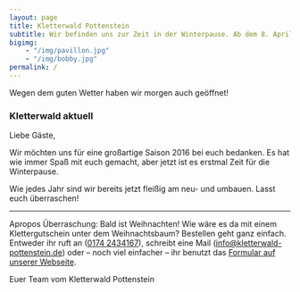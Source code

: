 ```yaml
---
layout: page
title: Kletterwald Pottenstein
subtitle: Wir befinden uns zur Zeit in der Winterpause. Ab dem 8. April geht es wieder los.
bigimg:
    - "/img/pavillon.jpg"
    - "/img/bobby.jpg"
permalink: /
---
```


<div class="alert alert-info">Wegen dem guten Wetter haben wir morgen auch geöffnet!</div>

### Kletterwald aktuell

Liebe Gäste,

Wir möchten uns für eine großartige Saison 2016 bei euch bedanken.
Es hat wie immer Spaß mit euch gemacht, aber jetzt ist es erstmal Zeit für die Winterpause.

Wie jedes Jahr sind wir bereits jetzt fleißig am neu- und umbauen.
Lasst euch überraschen!

<hr>

Apropos Überraschung: Bald ist Weihnachten!
Wie wäre es da mit einem Klettergutschein unter dem Weihnachtsbaum?
Bestellen geht ganz einfach. Entweder ihr ruft an (<a href="tel:0174 2434167">0174 2434167</a>),
schreibt eine Mail (<a href="mailto:info@kletterwald-pottenstein.de">info@kletterwald-pottenstein.de</a>) oder –
noch viel einfacher – ihr benutzt das <a href="/gutscheine">Formular auf unserer Webseite</a>.

Euer Team vom Kletterwald Pottenstein